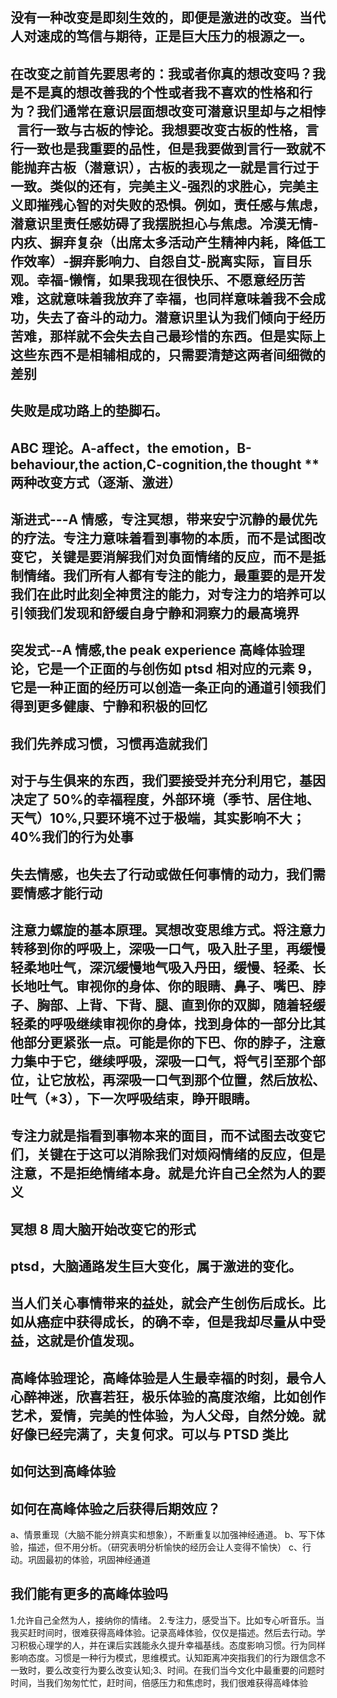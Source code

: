 ## 没有一种改变是即刻生效的，即便是激进的改变。当代人对速成的笃信与期待，正是巨大压力的根源之一。

## 在改变之前首先要思考的：我或者你真的想改变吗？我是不是真的想改善我的个性或者我不喜欢的性格和行为？我们通常在意识层面想改变可潜意识里却与之相悖   言行一致与古板的悖论。我想要改变古板的性格，言行一致也是我重要的品性，但是我要做到言行一致就不能抛弃古板（潜意识），古板的表现之一就是言行过于一致。类似的还有，完美主义-强烈的求胜心，完美主义即摧残心智的对失败的恐惧。例如，责任感与焦虑，潜意识里责任感妨碍了我摆脱担心与焦虑。冷漠无情-内疚、摒弃复杂（出席太多活动产生精神内耗，降低工作效率）-摒弃影响力、自怨自艾-脱离实际，盲目乐观。幸福-懒惰，如果我现在很快乐、不愿意经历苦难，这就意味着我放弃了幸福，也同样意味着我不会成功，失去了奋斗的动力。潜意识里认为我们倾向于经历苦难，那样就不会失去自己最珍惜的东西。但是实际上这些东西不是相辅相成的，只需要清楚这两者间细微的差别

## 失败是成功路上的垫脚石。

## ABC 理论。A-affect，the emotion，B-behaviour,the action,C-cognition,the thought \*\* 两种改变方式（逐渐、激进）

## 渐进式---A 情感，专注冥想，带来安宁沉静的最优先的疗法。专注力意味着看到事物的本质，而不是试图改变它，关键是要消解我们对负面情绪的反应，而不是抵制情绪。我们所有人都有专注的能力，最重要的是开发我们在此时此刻全神贯注的能力，对专注力的培养可以引领我们发现和舒缓自身宁静和洞察力的最高境界

## 突发式--A 情感,the peak experience 高峰体验理论，它是一个正面的与创伤如 ptsd 相对应的元素 9，它是一种正面的经历可以创造一条正向的通道引领我们得到更多健康、宁静和积极的回忆

## 我们先养成习惯，习惯再造就我们

## 对于与生俱来的东西，我们要接受并充分利用它，基因决定了 50%的幸福程度，外部环境（季节、居住地、天气）10%,只要环境不过于极端，其实影响不大；40%我们的行为处事

## 失去情感，也失去了行动或做任何事情的动力，我们需要情感才能行动

## 注意力螺旋的基本原理。冥想改变思维方式。将注意力转移到你的呼吸上，深吸一口气，吸入肚子里，再缓慢轻柔地吐气，深沉缓慢地气吸入丹田，缓慢、轻柔、长长地吐气。审视你的身体、你的眼睛、鼻子、嘴巴、脖子、胸部、上背、下背、腿、直到你的双脚，随着轻缓轻柔的呼吸继续审视你的身体，找到身体的一部分比其他部分更紧张一点。可能是你的下巴、你的脖子，注意力集中于它，继续呼吸，深吸一口气，将气引至那个部位，让它放松，再深吸一口气到那个位置，然后放松、吐气（\*3），下一次呼吸结束，睁开眼睛。

## 专注力就是指看到事物本来的面目，而不试图去改变它们，关键在于这可以消除我们对烦闷情绪的反应，但是注意，不是拒绝情绪本身。就是允许自己全然为人的要义

## 冥想 8 周大脑开始改变它的形式

## ptsd，大脑通路发生巨大变化，属于激进的变化。

## 当人们关心事情带来的益处，就会产生创伤后成长。比如从癌症中获得成长，的确不幸，但是我却尽量从中受益，这就是价值发现。

## 高峰体验理论，高峰体验是人生最幸福的时刻，最令人心醉神迷，欣喜若狂，极乐体验的高度浓缩，比如创作艺术，爱情，完美的性体验，为人父母，自然分娩。就好像已经完满了，夫复何求。可以与 PTSD 类比

## 如何达到高峰体验

## 如何在高峰体验之后获得后期效应？

a、情景重现（大脑不能分辨真实和想象），不断重复以加强神经通道。
b、写下体验，描述，但不用分析。（研究表明分析愉快的经历会让人变得不愉快）
c、行动。巩固最初的体验，巩固神经通道

## 我们能有更多的高峰体验吗

1.允许自己全然为人，接纳你的情绪。 2.专注力，感受当下。比如专心听音乐。当我买赶时间时，很难获得高峰体验。记录高峰体验，仅仅是描述。然后去行动。学习积极心理学的人，并在课后实践能永久提升幸福基线。态度影响习惯。行为同样影响态度。习惯是一种行为模式，思维模式。认知距离冲突指我们的行为跟信念不一致时，要么改变行为要么改变认知;3、时间。在我们当今文化中最重要的问题时时间，当我们匆匆忙忙，赶时间，倍感压力和焦虑时，我们很难获得高峰体验
